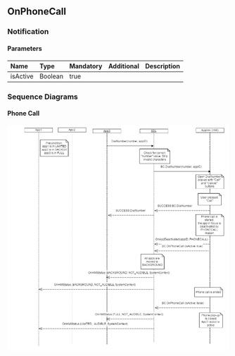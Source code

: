 ## OnPhoneCall


### Notification

#### Parameters

|Name|Type|Mandatory|Additional|Description|
|:---|:---|:--------|:---------|:----------|
|isActive|Boolean|true|||

### Sequence Diagrams
#### Phone Call
![OnPhoneCall](./assets/OnPhoneCall.png)
